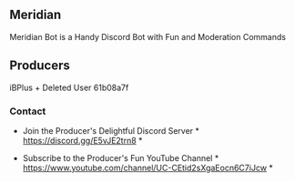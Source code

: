 ## Meridian
Meridian Bot is a Handy Discord Bot with Fun and Moderation Commands

## Producers

iBPlus
+
Deleted User 61b08a7f

### Contact

- Join the Producer's Delightful Discord Server * https://discord.gg/E5vJE2trn8 *

- Subscribe to the Producer's Fun YouTube Channel * https://www.youtube.com/channel/UC-CEtid2sXgaEocn6C7iJcw *

